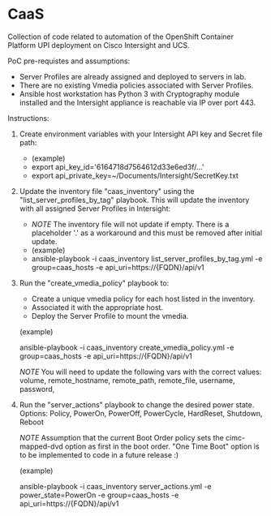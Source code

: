 # CaaS
Collection of code related to automation of the OpenShift Container Platform UPI deployment on Cisco Intersight and UCS.

PoC pre-requistes and assumptions:

- Server Profiles are already assigned and deployed to servers in lab.
- There are no existing Vmedia policies associated with Server Profiles.
- Ansible host workstation has Python 3 with Cryptography module installed and the Intersight appliance is reachable via IP over port 443.

Instructions:
1. Create environment variables with your Intersight API key and Secret file path:
   - (example)
   -  export api_key_id='6164718d7564612d33e6ed3f/...'
   -  export api_private_key=~/Documents/Intersight/SecretKey.txt
2. Update the inventory file "caas_inventory" using the "list_server_profiles_by_tag" playbook. This will update the inventory with all assigned Server Profiles in Intersight:
    - *NOTE* The inventory file will not update if empty. There is a placeholder '.' as a workaround and this must be removed after initial update.
    - (example)
    - ansible-playbook -i caas_inventory list_server_profiles_by_tag.yml -e group=caas_hosts -e api_uri=https://{FQDN}/api/v1
3. Run the "create_vmedia_policy" playbook to:
    - Create a unique vmedia policy for each host listed in the inventory. 
    - Associated it with the appropriate host.
    - Deploy the Server Profile to mount the vmedia.
    
    (example)
    
    ansible-playbook -i caas_inventory create_vmedia_policy.yml -e group=caas_hosts -e api_uri=https://{FQDN}/api/v1
    
    *NOTE* You will need to update the following vars with the correct values:
          volume,
          remote_hostname,
          remote_path,
          remote_file,
          username,
          password,
4. Run the "server_actions" playbook to change the desired power state. Options: Policy, PowerOn, PowerOff, PowerCycle, HardReset, Shutdown, Reboot
    
    *NOTE* Assumption that the current Boot Order policy sets the cimc-mapped-dvd option as first in the boot order. "One Time Boot" option is to be implemented to code in a future release :)
    
    (example)
    
    ansible-playbook -i caas_inventory server_actions.yml -e power_state=PowerOn -e group=caas_hosts -e api_uri=https://{FQDN}/api/v1

